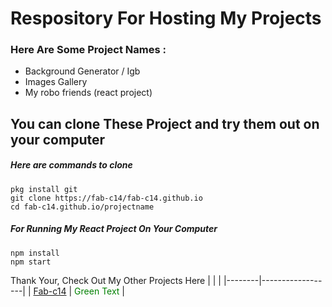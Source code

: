 # Respository For Hosting My Projects <br>
### Here Are Some Project Names \: <br>
- Background Generator / Igb
- Images Gallery
- My robo friends (react project)

## You can clone These Project and try them out on your computer
##### Here are commands to clone
  ```pkg install git``` <br>
  ```git clone https://fab-c14/fab-c14.github.io``` <br>
  ```cd fab-c14.github.io/projectname``` <br>
##### <i>For Running My React Project On Your Computer </i>
  ```npm install``` <br>
  ```npm start```<br>

Thank Your, Check Out My Other Projects Here 
|        |                  |
|--------|------------------|
| [Fab-c14](https://github.com) | <span style="color: green;">Green Text</span> |






